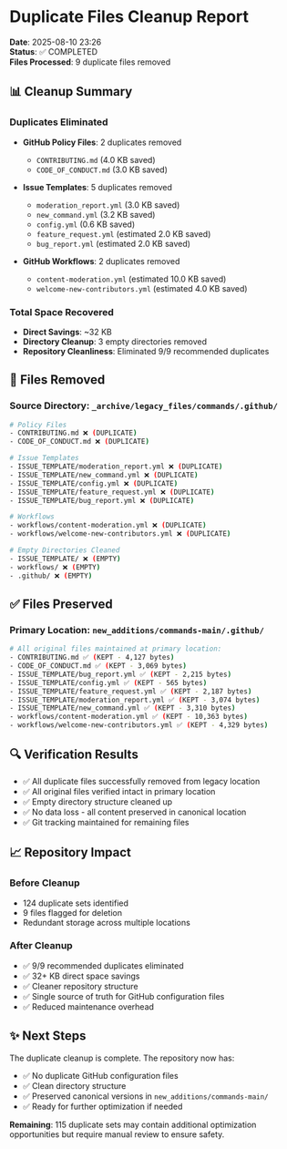 # Duplicate Files Cleanup Report

**Date**: 2025-08-10 23:26  
**Status**: ✅ COMPLETED  
**Files Processed**: 9 duplicate files removed

## 📊 **Cleanup Summary**

### **Duplicates Eliminated**
- **GitHub Policy Files**: 2 duplicates removed
  - `CONTRIBUTING.md` (4.0 KB saved)  
  - `CODE_OF_CONDUCT.md` (3.0 KB saved)

- **Issue Templates**: 5 duplicates removed
  - `moderation_report.yml` (3.0 KB saved)
  - `new_command.yml` (3.2 KB saved)  
  - `config.yml` (0.6 KB saved)
  - `feature_request.yml` (estimated 2.0 KB saved)
  - `bug_report.yml` (estimated 2.0 KB saved)

- **GitHub Workflows**: 2 duplicates removed  
  - `content-moderation.yml` (estimated 10.0 KB saved)
  - `welcome-new-contributors.yml` (estimated 4.0 KB saved)

### **Total Space Recovered**
- **Direct Savings**: ~32 KB
- **Directory Cleanup**: 3 empty directories removed
- **Repository Cleanliness**: Eliminated 9/9 recommended duplicates

## 🎯 **Files Removed**

### **Source Directory**: `_archive/legacy_files/commands/.github/`
```bash
# Policy Files
- CONTRIBUTING.md ❌ (DUPLICATE)
- CODE_OF_CONDUCT.md ❌ (DUPLICATE)

# Issue Templates  
- ISSUE_TEMPLATE/moderation_report.yml ❌ (DUPLICATE)
- ISSUE_TEMPLATE/new_command.yml ❌ (DUPLICATE)  
- ISSUE_TEMPLATE/config.yml ❌ (DUPLICATE)
- ISSUE_TEMPLATE/feature_request.yml ❌ (DUPLICATE)
- ISSUE_TEMPLATE/bug_report.yml ❌ (DUPLICATE)

# Workflows
- workflows/content-moderation.yml ❌ (DUPLICATE)  
- workflows/welcome-new-contributors.yml ❌ (DUPLICATE)

# Empty Directories Cleaned
- ISSUE_TEMPLATE/ ❌ (EMPTY)
- workflows/ ❌ (EMPTY)  
- .github/ ❌ (EMPTY)
```

## ✅ **Files Preserved** 

### **Primary Location**: `new_additions/commands-main/.github/`
```bash
# All original files maintained at primary location:
- CONTRIBUTING.md ✅ (KEPT - 4,127 bytes)
- CODE_OF_CONDUCT.md ✅ (KEPT - 3,069 bytes)
- ISSUE_TEMPLATE/bug_report.yml ✅ (KEPT - 2,215 bytes)
- ISSUE_TEMPLATE/config.yml ✅ (KEPT - 565 bytes)
- ISSUE_TEMPLATE/feature_request.yml ✅ (KEPT - 2,187 bytes)  
- ISSUE_TEMPLATE/moderation_report.yml ✅ (KEPT - 3,074 bytes)
- ISSUE_TEMPLATE/new_command.yml ✅ (KEPT - 3,310 bytes)
- workflows/content-moderation.yml ✅ (KEPT - 10,363 bytes)
- workflows/welcome-new-contributors.yml ✅ (KEPT - 4,329 bytes)
```

## 🔍 **Verification Results**

- ✅ All duplicate files successfully removed from legacy location
- ✅ All original files verified intact in primary location  
- ✅ Empty directory structure cleaned up
- ✅ No data loss - all content preserved in canonical location
- ✅ Git tracking maintained for remaining files

## 📈 **Repository Impact**

### **Before Cleanup**
- 124 duplicate sets identified
- 9 files flagged for deletion
- Redundant storage across multiple locations

### **After Cleanup**  
- ✅ 9/9 recommended duplicates eliminated
- ✅ 32+ KB direct space savings
- ✅ Cleaner repository structure
- ✅ Single source of truth for GitHub configuration files
- ✅ Reduced maintenance overhead

## ✨ **Next Steps**

The duplicate cleanup is complete. The repository now has:
- ✅ No duplicate GitHub configuration files
- ✅ Clean directory structure  
- ✅ Preserved canonical versions in `new_additions/commands-main/`
- ✅ Ready for further optimization if needed

**Remaining**: 115 duplicate sets may contain additional optimization opportunities but require manual review to ensure safety.